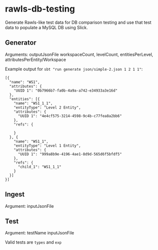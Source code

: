 # rawls-db-testing
Generate Rawls-like test data for DB comparison testing and use that test data to populate a MySQL DB using Slick.
  
## Generator

Arguments: outputJsonFile workspaceCount, levelCount, entitiesPerLevel, attributesPerEntity/Workspace  
  
Example output for `sbt "run generate json/simple-2.json 1 2 1 1"`:
```
[{
  "name": "WS1",
  "attributes": {
    "UUID 1": "0b7966b7-fa0b-4a9a-a742-e34933a3e16d"
  },
  "entities": [{
    "name": "WS1_1_1",
    "entityType": "Level 2 Entity",
    "attributes": {
      "UUID 1": "4e4cf575-3214-4598-9c4b-c77fea8a2bb6"
    },
    "refs": {

    }
  }, {
    "name": "WS1_1",
    "entityType": "Level 1 Entity",
    "attributes": {
      "UUID 1": "999a8b9e-4196-4ae1-8d9d-565d6f5bfdf5"
    },
    "refs": {
      "child_1": "WS1_1_1"
    }
  }]
}]
```

## Ingest
          
Argument: inputJsonFile

## Test
          
Argument: testName inputJsonFile

Valid tests are `types` and `exp`